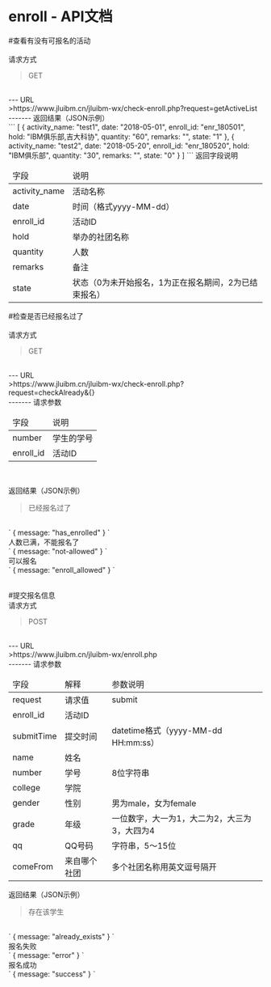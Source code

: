 enroll - API文档
===
#查看有没有可报名的活动
<br><br>
请求方式
<br>
>GET
<br>
---
URL
<br>
>https://www.jluibm.cn/jluibm-wx/check-enroll.php?request=getActiveList
<br>
-------
返回结果（JSON示例）
<br>
```
[
    {
        activity_name: "test1",
        date: "2018-05-01",
        enroll_id: "enr_180501",
        hold: "IBM俱乐部,吉大科协",
        quantity: "60",
        remarks: "",
        state: "1"
    },
    {
        activity_name: "test2",
        date: "2018-05-20",
        enroll_id: "enr_180520",
        hold: "IBM俱乐部",
        quantity: "30",
        remarks: "",
        state: "0"
    }
]
```
返回字段说明
<table>
    <thead>
        <tr>
            <td>字段</td><td>说明</td>
        </tr>
    </thead>
    <tbody>
        <tr><td>activity_name</td><td>活动名称</td></tr>
        <tr><td>date</td><td>时间（格式yyyy-MM-dd）</td></tr>
        <tr><td>enroll_id</td><td>活动ID</td></tr>
        <tr><td>hold</td><td>举办的社团名称</td></tr>
        <tr><td>quantity</td><td>人数</td></tr>
        <tr><td>remarks</td><td>备注</td></tr>
        <tr><td>state</td><td>状态（0为未开始报名，1为正在报名期间，2为已结束报名）</td></tr>
    </tbody>
</table>

#检查是否已经报名过了
<br><br>
请求方式
<br>
>GET
<br>
---
URL
<br>
>https://www.jluibm.cn/jluibm-wx/check-enroll.php?request=checkAlready&{}
<br>
-------
请求参数
<br>

<table>
    <thead>
        <tr>
            <td>字段</td><td>说明</td>
        </tr>
    </thead>
    <tbody>
        <tr><td>number</td><td>学生的学号</td></tr>
        <tr><td>enroll_id</td><td>活动ID</td></tr>
    </tbody>
</table>
<br>

返回结果（JSON示例）

>已经报名过了
<br>
`
{ message: "has_enrolled" }
`
<br>
人数已满，不能报名了
<br>
`
{ message: "not-allowed" }
`
<br>
可以报名
<br>
`
{ message: "enroll_allowed" }
`
<br><br>

#提交报名信息
<br>
请求方式
<br>
>POST
<br>
---
URL
<br>
>https://www.jluibm.cn/jluibm-wx/enroll.php
<br>
-------
请求参数
<br>
<table>
    <thead>
        <tr>
            <td>字段</td><td>解释</td><td>参数说明</td>
        </tr>
    </thead>
    <tbody>
        <tr><td>request</td><td>请求值</td><td>submit</td></tr>
        <tr><td>enroll_id</td><td>活动ID</td><td></td></tr>
        <tr><td>submitTime</td><td>提交时间</td><td>datetime格式（yyyy-MM-dd HH:mm:ss）</td></tr>
        <tr><td>name</td><td>姓名</td><td></td></tr>
        <tr><td>number</td><td>学号</td><td>8位字符串</td></tr>
        <tr><td>college</td><td>学院</td><td></td></tr>
        <tr><td>gender</td><td>性别</td><td>男为male，女为female</td></tr>
        <tr><td>grade</td><td>年级</td><td>一位数字，大一为1，大二为2，大三为3，大四为4</td></tr>
        <tr><td>qq</td><td>QQ号码</td><td>字符串，5～15位</td></tr>
        <tr><td>comeFrom</td><td>来自哪个社团</td><td>多个社团名称用英文逗号隔开</td></tr>
    </tbody>
</table>

返回结果（JSON示例）
>存在该学生
<br>
`
{ message: "already_exists" }
`
<br>
报名失败
<br>
`
{ message: "error" }
`
<br>
报名成功
<br>
`
{ message: "success" }
`